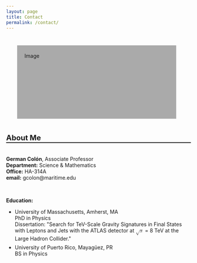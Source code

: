 ```yaml
---
layout: page
title: Contact
permalink: /contact/
---
```


<div class="page-lcolumn" >
  <div style="height:160px; padding: 20px; background-color: #aaa; margin: 40px 40px 40px 30px;"> Image
  </div>
</div>
<div class="page-rcolumn" >
  <div style="font-size: 1.25rem; margin-bottom: .5rem; font-weight: bold; border-bottom: 2px solid;">
    About Me
  </div>

  <div style="padding-top: .9em;">
    <p> <b>German Col&#243;n</b>, Associate Professor <br>
        <b>Department:</b> Science &#38; Mathematics <br>
        <b>Office:</b> HA-314A <br>
        <b>email:</b> gcolon@maritime.edu
    </p>
    <br>
    <p> <b>Education:</b> <br>
      <ul>
        <li> University of Massachusetts, Amherst, MA <br>
	     PhD in Physics <br>
	     Dissertation: "Search for TeV-Scale Gravity Signatures in Final States with Leptons and Jets with the ATLAS detector at <math><msqrt><mi>s</mi></msqrt></math> = 8 TeV at the Large Hadron Collider."
	</li>
        <li style="margin-top: .5em;"> University of Puerto Rico, Mayag&#252;ez, PR <br>
	     BS in Physics
	</li>
      </ul>
    </p>
  </div>
</div>
